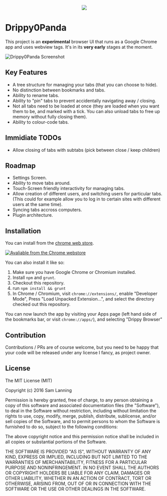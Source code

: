 <p align="center">
  <a href="https://chrome.google.com/webstore/detail/MEOW-Dog-Panda/nefehiekhccmedmdoilmhikhdiiijkbe"><img src="docs/webstore.png" /></a>
</p>

# Drippy0Panda

This project is an **experimental** browser UI that runs as a Google Chrome app
and uses webview tags. It's in its **very early** stages at the moment.

![Drippy0Panda Screenshot](screenshot.png)

## Key Features

* A tree structure for managing your tabs (that you can choose to hide).
* No distinction between bookmarks and tabs.
* Ability to rename tabs.
* Ability to "pin" tabs to prevent accidentally navigating away / closing.
* Not all tabs need to be loaded at once (they are loaded when you want them to
  be, and marked with a tick. You can also unload tabs to free up memory
  without fully closing them).
* Ability to colour-code tabs.

## Immidiate TODOs

* Allow closing of tabs with subtabs (pick between close / keep children)

## Roadmap

* Settings Screen.
* Ability to move tabs around.
* Touch-Screen friendly interactivity for managing tabs.
* Allow creation of different users, and switching users for particular tabs.
  (This could for example allow you to log in to certain sites with different
  users at the same time).
* Syncing tabs accross computers.
* Plugin architecture.

## Installation

You can install from the [chrome web store](https://chrome.google.com/webstore/detail/MEOW-Dog-Panda/nefehiekhccmedmdoilmhikhdiiijkbe).

[![Avaliable from the Chrome webstore](docs/webstore.png)](https://chrome.google.com/webstore/detail/MEOW-Dog-Panda/nefehiekhccmedmdoilmhikhdiiijkbe)

You can also install it like so:

1. Make sure you have Google Chrome or Chromium installed.
2. Install `npm` and `grunt`.
2. Checkout this repository.
3. run `npm install && grunt`
4. In Chrome / Chromium, visit `chrome://extensions/`, enable "Developer Mode",
   Press "Load Unpacked Extension...", and select the directory checked out this
   repository.

You can now launch the app by visiting your Apps page (left hand side of the
bookmarks bar, or visit `chrome://apps/`), and selecting "Drippy Browser"

## Contribution

Contributions / PRs are of course welcome, but you need to be happy that your
code will be released under any license I fancy, as project owner.

## License

The MIT License (MIT)

Copyright (c) 2016 Sam Lanning

Permission is hereby granted, free of charge, to any person obtaining a copy of this software and associated documentation files (the "Software"), to deal in the Software without restriction, including without limitation the rights to use, copy, modify, merge, publish, distribute, sublicense, and/or sell copies of the Software, and to permit persons to whom the Software is furnished to do so, subject to the following conditions:

The above copyright notice and this permission notice shall be included in all copies or substantial portions of the Software.

THE SOFTWARE IS PROVIDED "AS IS", WITHOUT WARRANTY OF ANY KIND, EXPRESS OR IMPLIED, INCLUDING BUT NOT LIMITED TO THE WARRANTIES OF MERCHANTABILITY, FITNESS FOR A PARTICULAR PURPOSE AND NONINFRINGEMENT. IN NO EVENT SHALL THE AUTHORS OR COPYRIGHT HOLDERS BE LIABLE FOR ANY CLAIM, DAMAGES OR OTHER LIABILITY, WHETHER IN AN ACTION OF CONTRACT, TORT OR OTHERWISE, ARISING FROM, OUT OF OR IN CONNECTION WITH THE SOFTWARE OR THE USE OR OTHER DEALINGS IN THE SOFTWARE.
